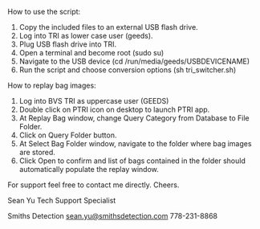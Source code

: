 How to use the script:

1) Copy the included files to an external USB flash drive.
2) Log into TRI as lower case user (geeds).
3) Plug USB flash drive into TRI. 
4) Open a terminal and become root (sudo su)
5) Navigate to the USB device (cd /run/media/geeds/USBDEVICENAME)
6) Run the script and choose conversion options (sh tri_switcher.sh)


How to replay bag images:

1) Log into BVS TRI as uppercase user (GEEDS)
2) Double click on PTRI icon on desktop to launch PTRI app.
3) At Replay Bag window, change Query Category from Database to File Folder. 
4) Click on Query Folder button.
5) At Select Bag Folder window, navigate to the folder where bag images are stored. 
6) Click Open to confirm and list of bags contained in the folder should automatically populate the replay window.


For support feel free to contact me directly. Cheers.



Sean Yu
Tech Support Specialist

Smiths Detection
sean.yu@smithsdetection.com
778-231-8868
